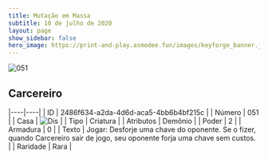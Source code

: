 ```yaml
---
title: Mutação em Massa
subtitle: 10 de julho de 2020
layout: page
show_sidebar: false
hero_image: https://print-and-play.asmodee.fun/images/keyforge_banner.jpg
---
```


![051](https://cdn.keyforgegame.com/media/card_front/pt/479_051_G96F3F232VCG_pt.png)

## Carcereiro

|----|----|
| ID | 2486f634-a2da-4d6d-aca5-4bb6b4bf215c |
| Número | 051 |
| Casa | ![Dis](https://archonarcana.com/images/thumb/e/e8/Dis.png/22px-Dis.png "Dis") |
| Tipo | Criatura |
| Atributos | Demônio |
| Poder | 2 |
| Armadura | 0 |
| Texto | Jogar: Desforje uma chave do oponente. Se o fizer, quando Carcereiro sair de jogo, seu oponente forja uma chave sem custos. |
| Raridade | Rara |
